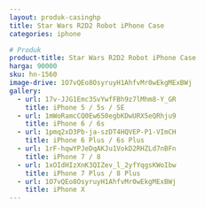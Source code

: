 ```yaml
---
layout: produk-casinghp
title: Star Wars R2D2 Robot iPhone Case
categories: iphone

# Produk
product-title: Star Wars R2D2 Robot iPhone Case
harga: 90000
sku: hn-1560
image-drive: 1O7vQEo8OsyruyH1AhfvMr0wEkgMExBWj
gallery:
  - url: 17v-JJG1Emc3SvYwfFBh9z7lMhm8-Y_GR
    title: iPhone 5 / 5s / SE
  - url: 1mWoRamcCQ0Ew650egbKDwURX5eQRhju9
    title: iPhone 6 / 6s
  - url: 1pmq2xD3Pb-ja-szDT4HQVEP-P1-VImCH
    title: iPhone 6 Plus / 6s Plus
  - url: 1rF-hqwYPJeDqAKJu1VokD2RHZLd7nBFn
    title: iPhone 7 / 8
  - url: 1xOIdHIzXnK3QIZev_l_2yfYqgsKWoIbw
    title: iPhone 7 Plus / 8 Plus
  - url: 1O7vQEo8OsyruyH1AhfvMr0wEkgMExBWj
    title: iPhone X
---
```

